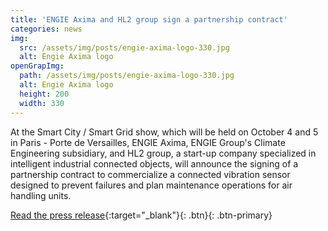 ```yaml
---
title: 'ENGIE Axima and HL2 group sign a partnership contract'
categories: news
img:
  src: /assets/img/posts/engie-axima-logo-330.jpg
  alt: Engie Axima logo
openGrapImg:
  path: /assets/img/posts/engie-axima-logo-330.jpg
  alt: Engie Axima logo
  height: 200
  width: 330
---
```


At the Smart City / Smart Grid show, which will be held on October 4 and 5 in Paris - Porte de Versailles, ENGIE Axima, ENGIE Group's Climate Engineering subsidiary, and HL2 group, a start-up company specialized in intelligent industrial connected objects, will announce the signing of a partnership contract to commercialize a connected vibration sensor designed to prevent failures and plan maintenance operations for air handling units.<!--more-->

[Read the press release](/assets/img/posts/ENGIE-Axima_HL2-group_PR-Predictive-maintenance_021017_EN.pdf){:target="_blank"}{: .btn}{: .btn-primary}
